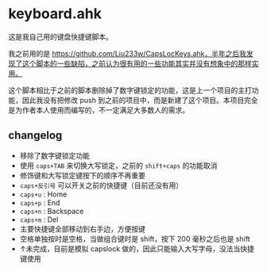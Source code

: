 keyboard.ahk
=====================================

这是我自己用的键盘快捷键脚本。

我之前用的是 https://github.com/Liu233w/CapsLocKeys.ahk，半年之后我发现了这个脚本的一些缺陷，之前认为很有用的一些功能其实并没有想象中的那样实用。

这个脚本相比于之前的脚本删除掉了数字键锁定的功能，这是上一个项目的主打功能，因此我没有把修改 push 到之前的项目中，而是新建了这个项目。本项目完全是为作者本人使用而编写的，不一定满足大多数人的需求。

## changelog
- 移除了数字键锁定功能
- 使用 `caps+TAB` 来切换大写锁定，之前的 `shift+caps` 的功能取消
- 修饰键和大写锁定键按下的顺序不再重要
- `caps+反引号` 可以开关之前的快捷键（目前还没有用）
- `caps+u` : Home
- `caps+p` : End
- `caps+n` : Backspace
- `caps+m` : Del
- 主要快捷键全部移动到右手边，方便按键
- 空格单独按时是空格，当做组合键时是 shift，按下 200 毫秒之后也是 shift
- ↑未完成，目前是模拟 capslock 做的，因此只能输入大写字母，没法当快捷键使用
